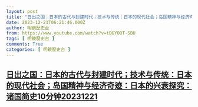 ```yaml
---
layout: post
title: "日出之国：日本的古代与封建时代；技术与传统：日本的现代社会；岛国精神与经济奇迹：日本的兴衰探究：诸国简史10分钟20231221"
date: 2023-12-21T06:21:46.000Z
author: 明鏡歷史台
from: https://www.youtube.com/watch?v=tBGYOOT-SBU
tags: [ 明鏡歷史台 ]
comments: True
categories: [ 明鏡歷史台 ]
---
```

<!--1703139706000-->
[日出之国：日本的古代与封建时代；技术与传统：日本的现代社会；岛国精神与经济奇迹：日本的兴衰探究：诸国简史10分钟20231221](https://www.youtube.com/watch?v=tBGYOOT-SBU)
------

<div>

</div>
